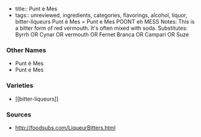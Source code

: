 - title:: Punt è Mes
- tags:: unreviewed, ingredients, categories, flavorings, alcohol, liquor, bitter-liqueurs
Punt è Mes = Punt e Mes POONT eh MESS Notes: This is a bitter form of red vermouth. It's often mixed with soda. Substitutes: Byrrh OR Cynar OR vermouth OR Fernet Branca OR Campari OR Suze

### Other Names

* Punt è Mes
* Punt e Mes

### Varieties

* [[bitter-liqueurs]]

### Sources
* http://foodsubs.com/LiqueurBitters.html
